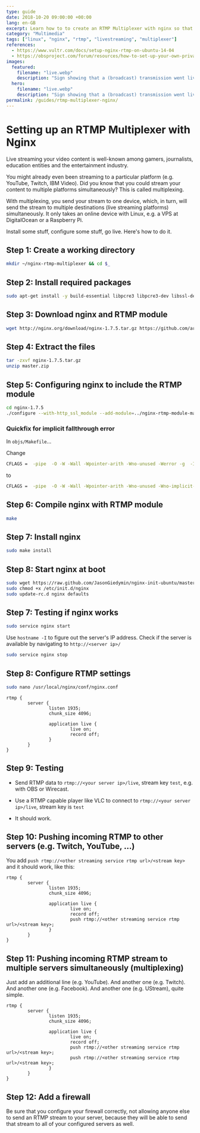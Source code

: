 ```yaml
---
type: guide
date: 2018-10-20 09:00:00 +00:00
lang: en-GB
excerpt: Learn how to to create an RTMP Multiplexer with nginx so that you're able to stream video content to different servers simultaneously...
category: "Multimedia"
tags: ["linux", "nginx", "rtmp", "livestreaming", "multiplexer"]
references:
  - https://www.vultr.com/docs/setup-nginx-rtmp-on-ubuntu-14-04
  - https://obsproject.com/forum/resources/how-to-set-up-your-own-private-rtmp-server-using-nginx.50/
images:
  featured:
    filename: "live.webp"
    description: "Sign showing that a (broadcast) transmission went live"
  hero:
    filename: "live.webp"
    description: "Sign showing that a (broadcast) transmission went live"
permalink: /guides/rtmp-multiplexer-nginx/
---
```


# Setting up an RTMP Multiplexer with Nginx

Live streaming your video content is well-known among gamers, journalists, education entities and the entertainment industry.

You might already even been streaming to a particular platform (e.g. YouTube, Twitch, IBM Video). Did you know that you could stream your content to multiple platforms simultaneously? This is called multiplexing.

With multiplexing, you send your stream to one device, which, in turn, will send the stream to multiple destinations (live streaming platforms) simultaneously. It only takes an online device with Linux, e.g. a VPS at DigitalOcean or a Raspberry Pi.

Install some stuff, configure some stuff, go live. Here's how to do it.

## Step 1: Create a working directory

```sh
mkdir ~/nginx-rtmp-multiplexer && cd $_
```

## Step 2: Install required packages

```sh
sudo apt-get install -y build-essential libpcre3 libpcre3-dev libssl-dev unzip
```

## Step 3: Download nginx and RTMP module

```sh
wget http://nginx.org/download/nginx-1.7.5.tar.gz https://github.com/arut/nginx-rtmp-module/archive/master.zip
```

## Step 4: Extract the files

```sh
tar -zxvf nginx-1.7.5.tar.gz
unzip master.zip
```

## Step 5: Configuring nginx to include the RTMP module

```sh
cd nginx-1.7.5
./configure --with-http_ssl_module --add-module=../nginx-rtmp-module-master
```

### Quickfix for implicit fallthrough error

In `objs/Makefile`...

Change

```sh
CFLAGS =  -pipe  -O -W -Wall -Wpointer-arith -Wno-unused -Werror -g  -I../nginx-rtmp-module-master
```

to

```sh
CFLAGS =  -pipe  -O -W -Wall -Wpointer-arith -Wno-unused -Wno-implicit-fallthrough -Werror -g  -I../nginx-rtmp-module-master
```

## Step 6: Compile nginx with RTMP module

```sh
make
```

## Step 7: Install nginx

```sh
sudo make install
```

## Step 8: Start nginx at boot

```sh
sudo wget https://raw.github.com/JasonGiedymin/nginx-init-ubuntu/master/nginx -O /etc/init.d/nginx
sudo chmod +x /etc/init.d/nginx
sudo update-rc.d nginx defaults
```

## Step 7: Testing if nginx works

```sh
sudo service nginx start
```

Use `hostname -I` to figure out the server's IP address. Check if the server is available by navigating to `http://<server ip>/`

```sh
sudo service nginx stop
```

## Step 8: Configure RTMP settings

```sh
sudo nano /usr/local/nginx/conf/nginx.conf
```

```
rtmp {
        server {
                listen 1935;
                chunk_size 4096;

                application live {
                        live on;
                        record off;
                }
        }
}
```

## Step 9: Testing

- Send RTMP data to `rtmp://<your server ip>/live`, stream key `test`, e.g. with OBS or Wirecast.

- Use a RTMP capable player like VLC to connect to `rtmp://<your server ip>/live`, stream key is `test`
- It should work.

## Step 10: Pushing incoming RTMP to other servers (e.g. Twitch, YouTube, ...)

You add `push rtmp://<other streaming service rtmp url>/<stream key>` and it should work, like this:

```
rtmp {
        server {
                listen 1935;
                chunk_size 4096;

                application live {
                        live on;
                        record off;
                        push rtmp://<other streaming service rtmp url>/<stream key>;
                }
        }
}
```

## Step 11: Pushing incoming RTMP stream to multiple servers simultaneously (multiplexing)

Just add an additional line (e.g. YouTube). And another one (e.g. Twitch). And another one (e.g. Facebook). And another one (e.g. UStream), quite simple.

```
rtmp {
        server {
                listen 1935;
                chunk_size 4096;

                application live {
                        live on;
                        record off;
                        push rtmp://<other streaming service rtmp url>/<stream key>;
                        push rtmp://<other streaming service rtmp url>/<stream key>;
                }
        }
}
```

## Step 12: Add a firewall

Be sure that you configure your firewall correctly, not allowing anyone else to send an RTMP stream to your server, because they will be able to send that stream to all of your configured servers as well.
